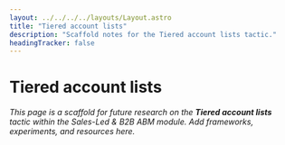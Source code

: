 ```yaml
---
layout: ../../../../layouts/Layout.astro
title: "Tiered account lists"
description: "Scaffold notes for the Tiered account lists tactic."
headingTracker: false
---
```

# Tiered account lists

_This page is a scaffold for future research on the **Tiered account lists** tactic within the Sales-Led & B2B ABM module. Add frameworks, experiments, and resources here._
